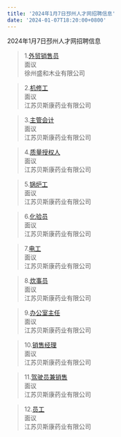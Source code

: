 ```yaml
---
title: '2024年1月7日邳州人才网招聘信息'
date: '2024-01-07T18:20:00+0800'
---
```

2024年1月7日邳州人才网招聘信息
<!--more-->
>1.[外贸销售员](https://www.pzhr.com/job/17865.html)<br>
>面议<br>
>徐州盛和木业有限公司

>2.[机修工](https://www.pzhr.com/job/17452.html)<br>
>面议<br>
>江苏贝斯康药业有限公司

>3.[主管会计](https://www.pzhr.com/job/16760.html)<br>
>面议<br>
>江苏贝斯康药业有限公司

>4.[质量授权人](https://www.pzhr.com/job/17718.html)<br>
>面议<br>
>江苏贝斯康药业有限公司

>5.[锅炉工](https://www.pzhr.com/job/16378.html)<br>
>面议<br>
>江苏贝斯康药业有限公司

>6.[化验员](https://www.pzhr.com/job/16376.html)<br>
>面议<br>
>江苏贝斯康药业有限公司

>7.[电工](https://www.pzhr.com/job/15409.html)<br>
>面议<br>
>江苏贝斯康药业有限公司

>8.[炊事员](https://www.pzhr.com/job/17578.html)<br>
>面议<br>
>江苏贝斯康药业有限公司

>9.[办公室主任](https://www.pzhr.com/job/14704.html)<br>
>面议<br>
>江苏贝斯康药业有限公司

>10.[销售经理](https://www.pzhr.com/job/16160.html)<br>
>面议<br>
>江苏贝斯康药业有限公司

>11.[驾驶员兼销售](https://www.pzhr.com/job/16159.html)<br>
>面议<br>
>江苏贝斯康药业有限公司

>12.[员工](https://www.pzhr.com/job/14705.html)<br>
>面议<br>
>江苏贝斯康药业有限公司

